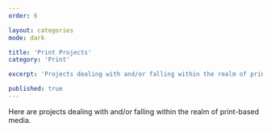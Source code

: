 ```yaml
---
order: 6

layout: categories
mode: dark

title: 'Print Projects'
category: 'Print'

excerpt: 'Projects dealing with and/or falling within the realm of print-based media.'

published: true
---
```


Here are projects dealing with and/or falling within the realm of print-based media.